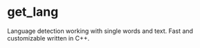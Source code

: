 # get_lang
Language detection working with single words and text. Fast and customizable written in C++.
